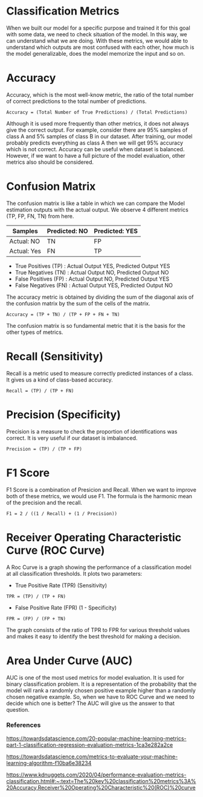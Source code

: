 # Classification Metrics

When we built our model for a specific purpose and trained it for this goal with some data, we need to check situation of the model. In this way, we can understand what we are doing. With these metrics, we would able to understand which outputs are most confused with each other, how much is the model generalizable, does the model memorize the input and so on. 

# Accuracy

Accuracy, which is the most well-know metric, the ratio of the total number of correct predictions to the total number of predictions. 
```
Accuracy = (Total Number of True Predictions) / (Total Predictions) 
```
Although it is used more frequently than other metrics, it does not always give the correct output. For example, consider there are 95% samples of class A and 5% samples of class B in our dataset. After training, our model probably predicts everything as class A then we will get 95% accuracy which is not correct. Accuracy can be useful when dataset is balanced. However, if we want to have a full picture of the model evaluation, other metrics also should be considered.

# Confusion Matrix

The confusion matrix is ​​like a table in which we can compare the Model estimation outputs with the actual output. We observe 4 different metrics (TP, FP, FN, TN) from here. 

|Samples |Predicted: NO|Predicted: YES|
|-|-|-|
|Actual: NO| TN | FP |
|Actual: Yes| FN | TP |

- True Positives (TP) : Actual Output YES, Predicted Output YES
- True Negatives (TN) : Actual Output NO, Predicted Output NO
- False Positives (FP) : Actual Output NO, Predicted Output YES
- False Negatives (FN) : Actual Output YES, Predicted Output NO

The accuracy metric is obtained by dividing the sum of the diagonal axis of the confusion matrix by the sum of the cells of the matrix.

```
Accuracy = (TP + TN) / (TP + FP + FN + TN)
```

The confusion matrix is so fundamental metric that it is the basis for the other types of metrics. 

# Recall (Sensitivity)

Recall is a metric used to measure correctly predicted instances of a class. It gives us a kind of class-based accuracy.

```
Recall = (TP) / (TP + FN)
```

# Precision (Specificity)

Precision is a measure to check the proportion of identifications was correct. It is very useful if our dataset is imbalanced.

```
Precision = (TP) / (TP + FP)
``` 

# F1 Score

F1 Score is a combination of Presicion and Recall. When we want to improve both of these metrics, we would use F1. The formula is the harmonic mean of the precision and the recall.

```
F1 = 2 / ((1 / Recall) + (1 / Precision))
```

# Receiver Operating Characteristic Curve (ROC Curve)

A Roc Curve is a graph showing the performance of a classification model at all classification thresholds. It plots two parameters:
- True Positive Rate (TPR) (Sensitivity)
```
TPR = (TP) / (TP + FN)
```
- False Positive Rate (FPR) (1 - Specificity)
```
FPR = (FP) / (FP + TN)
```
The graph consists of the ratio of TPR to FPR for various threshold values and makes it easy to identify the best threshold for making a decision.

# Area Under Curve (AUC)

AUC is one of the most used metrics for model evaluation. It is used for binary classification problem. It is a representation of the probability that the model will rank a randomly chosen positive example higher than a randomly chosen negative example. So, when we have to ROC Curve and we need to decide which one is better? The AUC will give us the answer to that question.





### References

https://towardsdatascience.com/20-popular-machine-learning-metrics-part-1-classification-regression-evaluation-metrics-1ca3e282a2ce

https://towardsdatascience.com/metrics-to-evaluate-your-machine-learning-algorithm-f10ba6e38234

https://www.kdnuggets.com/2020/04/performance-evaluation-metrics-classification.html#:~:text=The%20key%20classification%20metrics%3A%20Accuracy,Receiver%20Operating%20Characteristic%20(ROC)%20curve